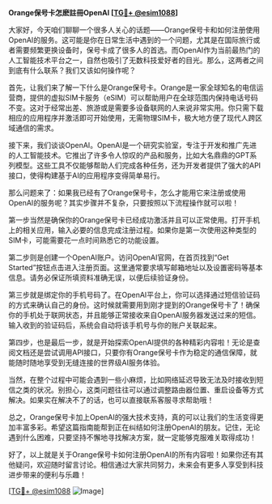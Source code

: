 **Orange保号卡怎麽註冊OpenAI [[TG💪+ @esim1088](https://t.me/s/esim1088)]**

大家好，今天咱们聊聊一个很多人关心的话题——Orange保号卡和如何注册使用OpenAI的服务。这可能是你在日常生活中遇到的一个问题，尤其是在国际旅行或者需要频繁更换设备时，保号卡成了很多人的首选。而OpenAI作为当前最热门的人工智能技术平台之一，自然也吸引了无数科技爱好者的目光。那么，这两者之间到底有什么联系？我们又该如何操作呢？

首先，让我们来了解一下什么是Orange保号卡。Orange是一家全球知名的电信运营商，提供的虚拟SIM卡服务（eSIM）可以帮助用户在全球范围内保持电话号码不变。这对于经常出差、旅游或是需要多设备联网的人来说非常实用。你只需下载相应的应用程序并激活即可开始使用，无需物理SIM卡，极大地方便了现代人跨区域通信的需求。

接下来，我们谈谈OpenAI。OpenAI是一个研究实验室，专注于开发和推广先进的人工智能技术。它推出了许多令人惊叹的产品和服务，比如大名鼎鼎的GPT系列模型。这些工具不仅能够帮助人们完成各种任务，还为开发者提供了强大的API接口，使得构建基于AI的应用程序变得简单易行。

那么问题来了：如果我已经有了Orange保号卡，怎么才能用它来注册或使用OpenAI的服务呢？其实步骤并不复杂，只要按照以下流程操作就可以啦！

第一步当然是确保你的Orange保号卡已经成功激活并且可以正常使用。打开手机上的相关应用，输入必要的信息完成注册过程。如果你是第一次使用这种类型的SIM卡，可能需要花一点时间熟悉它的功能设置。

第二步则是创建一个OpenAI账户。访问OpenAI官网，在首页找到“Get Started”按钮点击进入注册页面。这里通常要求填写邮箱地址以及设置密码等基本信息。请务必保证所填资料准确无误，以便后续验证身份。

第三步就是绑定你的手机号码了。在OpenAI平台上，你可以选择通过短信验证码的方式来确认自己的身份。这时候就需要用到刚才提到的Orange保号卡了！确保你的手机处于联网状态，并且能够正常接收来自OpenAI服务器发送过来的短信。输入收到的验证码后，系统会自动将该手机号与你的账户关联起来。

第四步，也是最后一步，就是开始探索OpenAI提供的各种精彩内容啦！无论是查阅文档还是尝试调用API接口，只要你有Orange保号卡作为稳定的通信保障，就能随时随地享受到无缝连接的世界级AI服务体验。

当然，在整个过程中可能会遇到一些小麻烦，比如网络延迟导致无法及时接收到短信之类的状况。别担心，这类问题往往可以通过调整路由器位置、重启设备等方式解决。如果实在解决不了的话，也可以直接联系客服寻求帮助哦！

总之，Orange保号卡加上OpenAI的强大技术支持，真的可以让我们的生活变得更加丰富多彩。希望这篇指南能帮到正在纠结如何注册OpenAI的朋友。记住，无论遇到什么困难，只要坚持不懈地寻找解决方案，就一定能够克服难关取得成功！

好了，以上就是关于Orange保号卡如何注册OpenAI的所有内容啦！如果你还有其他疑问，欢迎随时留言讨论。相信通过大家共同努力，未来会有更多人享受到科技进步带来的便利与乐趣！

[[TG💪+ @esim1088](https://t.me/s/esim1088) ![Image](https://i.postimg.cc/4NQfJmqS/Snipaste-2025-05-13-00-14-12.png)]
